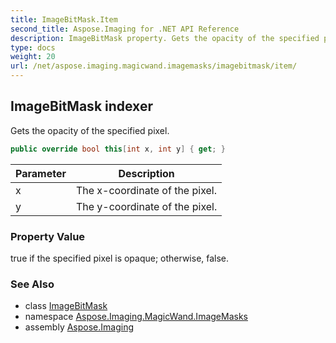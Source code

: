 ```yaml
---
title: ImageBitMask.Item
second_title: Aspose.Imaging for .NET API Reference
description: ImageBitMask property. Gets the opacity of the specified pixel
type: docs
weight: 20
url: /net/aspose.imaging.magicwand.imagemasks/imagebitmask/item/
---
```

## ImageBitMask indexer

Gets the opacity of the specified pixel.

```csharp
public override bool this[int x, int y] { get; }
```

| Parameter | Description |
| --- | --- |
| x | The x-coordinate of the pixel. |
| y | The y-coordinate of the pixel. |

### Property Value

true if the specified pixel is opaque; otherwise, false.

### See Also

* class [ImageBitMask](../)
* namespace [Aspose.Imaging.MagicWand.ImageMasks](../../imagebitmask/)
* assembly [Aspose.Imaging](../../../)


